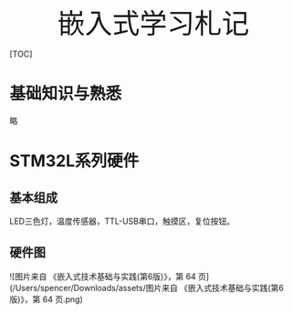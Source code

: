 <div align='center' ><font size='70'>嵌入式学习札记</font></div>

[TOC]

# 基础知识与熟悉

略

# STM32L系列硬件

## 基本组成

LED三色灯，温度传感器，TTL-USB串口，触摸区，复位按钮。

## 硬件图

![图片来自 《嵌入式技术基础与实践(第6版)》，第 64 页](/Users/spencer/Downloads/assets/图片来自 《嵌入式技术基础与实践(第6版)》，第 64 页.png)

